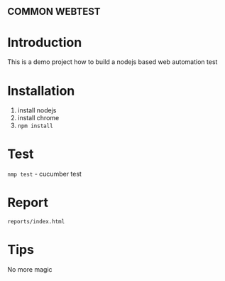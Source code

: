 COMMON WEBTEST
---
# Introduction
This is a demo project how to build a nodejs based web automation test

# Installation
1. install nodejs
2. install chrome
3. `npm install`

# Test

`nmp test` - cucumber test

# Report

`reports/index.html`

# Tips

No more magic